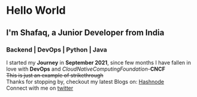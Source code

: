 # Hello World
## I'm Shafaq, a Junior Developer from India
### Backend | DevOps | Python | Java
I started my **Journey** in **September 2021**, since few months I have fallen in love with **DevOps** and *CloudNativeComputingFoundation*-**CNCF** <br>
~~This is just an example of strikethrough~~ <br>
Thanks for stopping by, checkout my latest Blogs on:
[Hashnode](https://shafaq-israil.hashnode.dev/) <br>
Connect with me on [twitter](https://twitter.com/shafaq_israil) 



<!--
**shafaq-here/shafaq-here** is a ✨ _special_ ✨ repository because its `README.md` (this file) appears on your GitHub profile.

Here are some ideas to get you started:

- 🔭 I’m currently working on ...
- 🌱 I’m currently learning ...
- 👯 I’m looking to collaborate on ...
- 🤔 I’m looking for help with ...
- 💬 Ask me about ...
- 📫 How to reach me: ...
- 😄 Pronouns: ...
- ⚡ Fun fact: ...
-->
